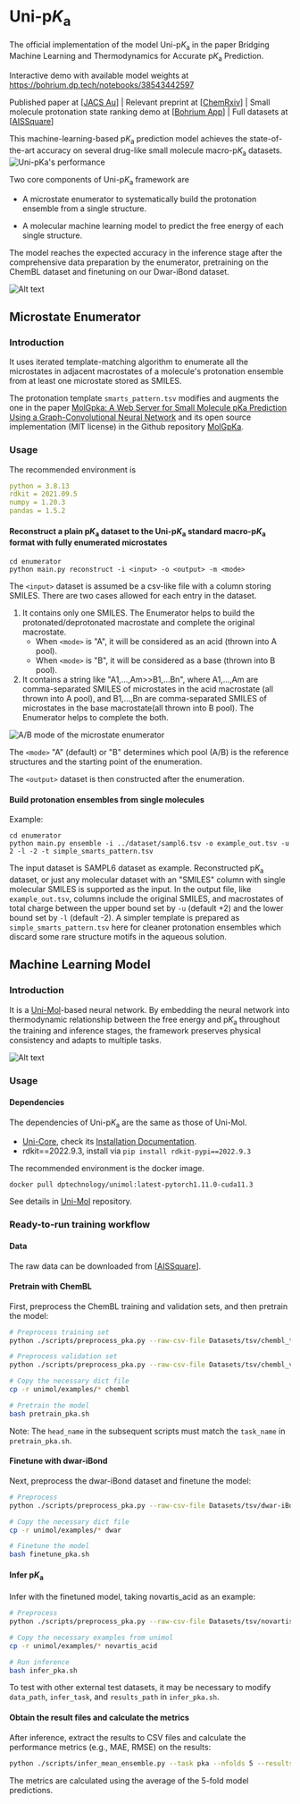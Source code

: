 # Uni-p*K*<sub>a</sub>
The official implementation of the model Uni-p*K*<sub>a</sub> in the paper Bridging Machine Learning and Thermodynamics for Accurate p*K*<sub>a</sub> Prediction.

Interactive demo with available model weights at https://bohrium.dp.tech/notebooks/38543442597

Published paper at [[JACS Au](https://pubs.acs.org/doi/10.1021/jacsau.4c00271)] | Relevant preprint at [[ChemRxiv](https://chemrxiv.org/engage/chemrxiv/article-details/64e8da3879853bbd786ca4eb)] | Small molecule protonation state ranking demo at [[Bohrium App](https://bohrium.dp.tech/apps/uni-pka)] | Full datasets at [[AISSquare](https://www.aissquare.com/datasets/detail?pageType=datasets&name=Uni-pKa-Dataset)]

This machine-learning-based p*K*<sub>a</sub> prediction model achieves the state-of-the-art accuracy on several drug-like small molecule macro-p*K*<sub>a</sub> datasets.
![Uni-p*K*<sub>a</sub>'s performance](image/performance.png)

Two core components of Uni-p*K*<sub>a</sub> framework are

- A microstate enumerator to systematically build the protonation
ensemble from a single structure.

- A molecular machine learning model to predict the free energy of each single structure. 

The model reaches the expected accuracy in the inference stage after the comprehensive data preparation by the enumerator, pretraining on the ChemBL dataset and finetuning on our Dwar-iBond dataset.

![Alt text](image/overview.png)

## Microstate Enumerator

### Introduction

It uses iterated template-matching algorithm to enumerate all the microstates in adjacent macrostates of a molecule's protonation ensemble from at least one microstate stored as SMILES.

The protonation template `smarts_pattern.tsv` modifies and augments the one in the paper [MolGpka: A Web Server for Small Molecule pKa Prediction Using a Graph-Convolutional Neural Network](https://pubs.acs.org/doi/10.1021/acs.jcim.1c00075) and its open source implementation (MIT license) in the Github repository [MolGpKa](https://github.com/Xundrug/MolGpKa/blob/master/src/utils/smarts_pattern.tsv).

### Usage

The recommended environment is
```yaml
python = 3.8.13
rdkit = 2021.09.5
numpy = 1.20.3
pandas = 1.5.2
```

#### Reconstruct a plain p*K*<sub>a</sub> dataset to the Uni-p*K*<sub>a</sub> standard macro-p*K*<sub>a</sub> format with fully enumerated microstates

```shell
cd enumerator
python main.py reconstruct -i <input> -o <output> -m <mode>
```

The `<input>` dataset is assumed be a csv-like file with a column storing SMILES. There are two cases allowed for each entry in the dataset.

1. It contains only one SMILES. The Enumerator helps to build the protonated/deprotonated macrostate and complete the original macrostate.
    - When `<mode>` is "A", it will be considered as an acid (thrown into A pool). 
    - When `<mode>` is "B", it will be considered as a base (thrown into B pool).
2. It contains a string like "A1,...,Am>>B1,...Bn", where A1,...,Am are comma-separated SMILES of microstates in the acid macrostate (all thrown into A pool), and B1,...,Bn are comma-separated SMILES of microstates in the base macrostate(all thrown into B pool). The Enumerator helps to complete the both.

![A/B mode of the microstate enumerator](image/protensemble.png)

The `<mode>` "A" (default) or "B" determines which pool (A/B) is the reference structures and the starting point of the enumeration.

The `<output>` dataset is then constructed after the enumeration.

#### Build protonation ensembles from single molecules

Example:
```shell
cd enumerator
python main.py ensemble -i ../dataset/sampl6.tsv -o example_out.tsv -u 2 -l -2 -t simple_smarts_pattern.tsv
```

The input dataset is SAMPL6 dataset as example. Reconstructed p*K*<sub>a</sub> dataset, or just any molecular dataset with an "SMILES" column with single molecular SMILES is supported as the input. In the output file, like `example_out.tsv`, columns include the original SMILES, and macrostates of total charge between the upper bound set by `-u` (default +2) and the lower bound set by `-l` (default -2). A simpler template is prepared as `simple_smarts_pattern.tsv` here for cleaner protonation ensembles which discard some rare structure motifs in the aqueous solution.

## Machine Learning Model

### Introduction

It is a [Uni-Mol](https://github.com/dptech-corp/Uni-Mol)-based neural network. By embedding the neural network into thermodynamic relationship between the free energy and p*K*<sub>a</sub> throughout the training and inference stages, the framework preserves physical consistency and adapts to multiple tasks.

![Alt text](image/inference.png)

### Usage

#### Dependencies

The dependencies of Uni-p*K*<sub>a</sub> are the same as those of Uni-Mol.

 - [Uni-Core](https://github.com/dptech-corp/Uni-Core), check its [Installation Documentation](https://github.com/dptech-corp/Uni-Core#installation).
 - rdkit==2022.9.3, install via `pip install rdkit-pypi==2022.9.3`

The recommended environment is the docker image.

```
docker pull dptechnology/unimol:latest-pytorch1.11.0-cuda11.3
```

See details in [Uni-Mol](https://github.com/dptech-corp/Uni-Mol/tree/main/unimol#dependencies) repository.


### Ready-to-run training workflow

#### Data

The raw data can be downloaded from [[AISSquare](https://www.aissquare.com/datasets/detail?pageType=datasets&name=Uni-pKa-Dataset)].


#### Pretrain with ChemBL

First, preprocess the ChemBL training and validation sets, and then pretrain the model:

```bash
# Preprocess training set
python ./scripts/preprocess_pka.py --raw-csv-file Datasets/tsv/chembl_train.tsv --processed-lmdb-dir chembl --task-name train

# Preprocess validation set
python ./scripts/preprocess_pka.py --raw-csv-file Datasets/tsv/chembl_valid.tsv --processed-lmdb-dir chembl --task-name valid

# Copy the necessary dict file
cp -r unimol/examples/* chembl

# Pretrain the model
bash pretrain_pka.sh
```

Note: The `head_name` in the subsequent scripts must match the `task_name` in `pretrain_pka.sh`.


#### Finetune with dwar-iBond

Next, preprocess the dwar-iBond dataset and finetune the model:

```bash
# Preprocess
python ./scripts/preprocess_pka.py --raw-csv-file Datasets/tsv/dwar-iBond.tsv --processed-lmdb-dir dwar --task-name dwar-iBond

# Copy the necessary dict file
cp -r unimol/examples/* dwar

# Finetune the model
bash finetune_pka.sh
```

#### Infer p*K*<sub>a</sub>

Infer with the finetuned model, taking novartis_acid as an example:

```bash
# Preprocess
python ./scripts/preprocess_pka.py --raw-csv-file Datasets/tsv/novartis_acid.tsv --processed-lmdb-dir novartis_acid --task-name novartis_acid

# Copy the necessary examples from unimol
cp -r unimol/examples/* novartis_acid

# Run inference
bash infer_pka.sh
```
To test with other external test datasets, it may be necessary to modify `data_path`, `infer_task`, and `results_path` in `infer_pka.sh`.

#### Obtain the result files and calculate the metrics
After inference, extract the results to CSV files and calculate the performance metrics (e.g., MAE, RMSE) on the results:

```bash
python ./scripts/infer_mean_ensemble.py --task pka --nfolds 5 --results-path novartis_acid_results
```

The metrics are calculated using the average of the 5-fold model predictions.